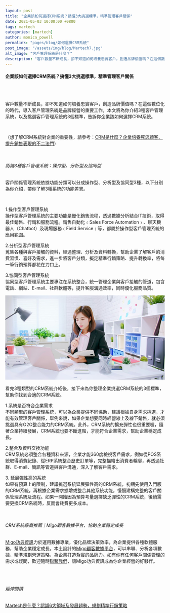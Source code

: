 ```yaml
---
layout: post
title: "企業該如何選擇CRM系統？搞懂3大挑選標準，精準管理客戶關係"
date: 2021-05-03 10:00:00 +0800
tags: martech
categories: [martech]
author: monica_powell
permalink: "pages/blog/如何選擇CRM系統"
post_image: "/assets/img/blog/Martech7.jpg"
alt_image: "客戶管理系統是什麼？"
description: "客戶數量不斷成長，卻不知道如何培養忠實客戶，創造品牌價值嗎？在這個數位化的時代..."
---
```


<div class="post-content">
  <h4>企業該如何選擇CRM系統？搞懂3大挑選標準，精準管理客戶關係</h4>
  <br><br>
  <p>
    客戶數量不斷成長，卻不知道如何培養忠實客戶，創造品牌價值嗎？在這個數位化的時代，導入客戶管理系統是品牌經營的重要工作，本文將為你介紹3種客戶管理系統，以及挑選客戶管理系統的3個標準，告訴你企業該如何選擇CRM系統。  
  </p>
  <br>
  <p>
    （想了解CRM系統對企業的重要性，請參考：<a href="{{site.baseurl}}/pages/blog/CRM是什麼" target="_blank">CRM是什麼？企業培養死忠顧客、提升銷售表現的不二法門</a>）
  </p>
  <br>
  <h6> 認識3種客戶管理系統：操作型、分析型及協同型 </h6>
  <p>
    客戶關係管理系統依據功能分類可以分成操作型、分析型及協同型3種，以下分別為你介紹，帶你了解3種系統的功能差異。   
  </p><br>
  <p>
    1.操作型客戶管理系統 <br>
    操作型客戶管理系統的主要功能是優化銷售流程，透過數據分析結合IT技術，取得最佳銷售、行銷和服務流程。銷售自動化﹙Sales Force Automation﹚、聊天機器人（Chatbot）及現場服務﹙Field Service﹚等，都屬於操作型客戶管理系統的應用範圍。 
  </p>
  <p>
    2.分析型客戶管理系統 <br>
    蒐集各種與客戶接觸的資料，經過整理、分析及資料轉換，幫助企業了解客戶的消費習慣、喜好及需求，進一步將客戶分類，擬定精準行銷策略、提升轉換率，將每一筆行銷預算都花在刀口上。 
  </p>
  <p>
    3.協同型客戶管理系統 <br>
    協同型客戶管理系統主要專注在系統整合，統一管理企業與客戶接觸的管道，包含電話、網站、E-mail、社群軟體等，提升客服溝通效率，同時優化服務品質。 
  </p>
  <div class="blog-thumb">
    <img src="/assets/img/blog/Martech7_1.jpg" alt="企業該如何選擇CRM系統？"/>​
  </div>
  <p>
    看完3種類型的CRM系統介紹後，接下來為你整理企業挑選CRM系統的3個標準，幫助你找到合適的CRM系統。  
  </p>
  <p>
    1.系統是否符合企業需求 <br>
    不同類型的客戶管理系統，可以為企業提供不同協助，建議根據自身需求挑選，才能有效管理客戶關係，舉例來說，如果企業想要同時經營線上及線下銷售，就必須挑選具有O2O整合能力的CRM系統。此外，CRM系統的擴充彈性也很重要喔，隨著企業持續發展，CRM系統也要不斷進階，才能符合企業需求，幫助企業穩定成長。   
  </p>
  <p>
    2.整合及資料交換功能 <br>
    CRM系統必須整合各種資料來源，企業才能360度檢視客戶需求，例如從POS系統取得消費紀錄、從ERP系統整合歷史訂單等，完整描繪出消費者輪廓，再透過社群、E-mail、簡訊等管道與客戶溝通，深入了解客戶需求。 
  </p>
  <p>
    3. 延展彈性高的系統 <br>
    如果有預算上的限制，建議挑選系統延展彈性高的CRM系統，初期先使用入門版的CRM系統，再根據企業需求擴增或整合其他系統功能，慢慢建構完整的客戶關係管理系統及流程。如果一開始因為預算考量選擇缺乏彈性的CRM系統，後續需要更換CRM系統時，反而會耗費更多成本。 
  </p>
  <br>
  <h6>
    CRM系統廠商推薦｜Migo顧客數據平台，協助企業穩定成長  
  </h6>
  <p>
    <a href="{{site.baseurl}}/" target="_blank">Migo功典資訊</a>力於運用數據專業，優化品牌決策效率，為企業提供各種軟體服務，幫助企業穩定成長。本土設計的<a href="{{site.baseurl}}/pages/services-details" target="_blank">Migo顧客數據平台</a>，可以串聯、分析各項數據，精準規劃營運策略，為企業打造紮實的品牌力。如有你有任何客戶關係管理的需求或疑問，歡迎隨時<a href="https://www.migocorp.com/pages/contact" target="_blank">聯繫我們</a>，讓Migo功典資訊成為你企業經營的好夥伴。
  </p><br><br>
  <h6 class="extend">
    延伸閱讀
  </h6>
  <p>
    <a href="{{site.baseurl}}/pages/blog/Martech是什麼" target="_blank">Martech是什麼？認識6大領域及發展趨勢，規劃精準行銷策略</a>
  </p>
</div>
